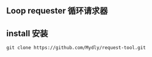 ##  Loop requester 循环请求器

## install 安装
```
git clone https://github.com/Mydly/request-tool.git
```
